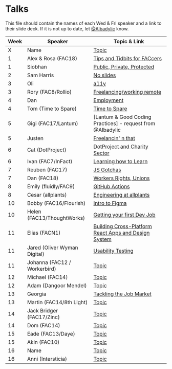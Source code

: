 # Talks

This file should contain the names of each Wed & Fri speaker and a link to their slide deck. If it is not up to date, let [@Albadylic](https://github.com/Albadylic) know.

| Week | Speaker     | Topic & Link                                                                                                     |
| ---- | ----------- | ---------------------------------------------------------------------------------------------------------------- |
| X    | Name        | [Topic](#) |
| 1    | Alex & Rosa (FAC18) | [Tips and Tidbits for FACcers](https://www.canva.com/design/DAD1fSb9SFk/aBGVqZ3vTA-gANMmmTqrSA/view?utm_content=DAD1fSb9SFk&utm_campaign=designshare&utm_medium=link&utm_source=viewer)                                                                                                       |
| 1    | Siobhan     | [Public, Private, Protected](https://drive.google.com/file/d/1OHpxW5sqDvehNiOrtGtW2F7hOY8kJLzP/view?usp=sharing) |
| 2    | Sam Harris  | [No slides](#)                                                                                                   |
| 3    | Oli         | [a11y](https://fac-a11y.netlify.com/)                                                                            |
| 3    | Rory (FAC8/Rollio)       | [Freelancing/working remote](#)                                                                                                   |
| 4    | Dan        | [Employment](#)                                                                                                       |
| 4 | Tom (Time to Spare)        | [Time to Spare](#)  |
| 5 | Gigi (FAC17/Lantum)        | [Lantum & Good Coding Practices] - request from @Albadylic  |
| 5 | Justen        | [Freelancin' n that](#)  |
| 6 | Cat (DotProject)        | [DotProject and Charity Sector](https://docs.google.com/presentation/d/1kwNjlF2M2z24W1EeGLSkfj7GdcupuG-EUmwBtbTgikE/edit#slide=id.g72fbad0f44_1_2)  |
| 6 | Ivan (FAC7/InFact)        | [Learning how to Learn](https://learning-how-to-learn.now.sh/#0)  |
| 7    | Reuben (FAC17)        | [JS Gotchas](https://hackmd.io/nJ7k8cZzQ9qxqaxxTudMWQ) |
| 7    | Dan (FAC18)        | [Workers Rights, Unions](https://hackmd.io/@edificex/fac19-unions-notes) |
| 8    | Emily (fluidly/FAC9)        | [GitHub Actions](https://github.com/emilyb7/actions-test) |
| 8    | Cesar (allplants)        | [Engineering at allplants](https://docs.google.com/presentation/d/1-KejRtj4vF5MDaCD9nlVKcGCzqDwNPHJMsA6UeAri6w/edit?usp=sharing) |
| 10    | Bobby (FAC16/Flourish)        | [Intro to Figma](https://github.com/bobbysebolao/figma-prototyping-tutorial) |
| 10   | Helen (FAC13/ThoughtWorks)        | [Getting your first Dev Job](https://hackmd.io/@uYhtwaTkQeyelbBdX4OTeA/Sk0ek1Xq8#/) |
| 11    | Elias (FACN1)        | [Building Cross-Platform React Apps and Design System](https://github.com/macintoshhelper/building-cross-platform-design-systems/tree/master/slides) |
| 11    | Jared (Oliver Wyman Digital)        | [Usability Testing](https://slack-files.com/TJ91QJ800-F0140PJ0UCR-455c711a68) |
| 11    | Johanna (FAC12 / Workerbird)        | [Topic](#) |
| 12   | Michael (FAC14)        | [Topic](#) |
| 12   | Adam (Dangoor Mendel)        | [Topic](#) |
| 13   | Georgia        | [Tackling the Job Market](https://drive.google.com/file/d/1P3Jfg3PC85d1NXJEkOKpvePY1-A-5fHo/view) |
| 13   | Martin (FAC14/8th Light)        | [Topic](#) |
| 14   | Jack Bridger (FAC17/Zinc)        | [Topic](#) |
| 14   | Dom (FAC14)        | [Topic](#) |
| 15   | Eade (FAC13/Daye)        | [Topic](#) |
| 15   | Akin (FAC10)        | [Topic](#) |
| 16   | Name        | [Topic](#) |
| 16   | Anni (Intersticia)        | [Topic](#) |


